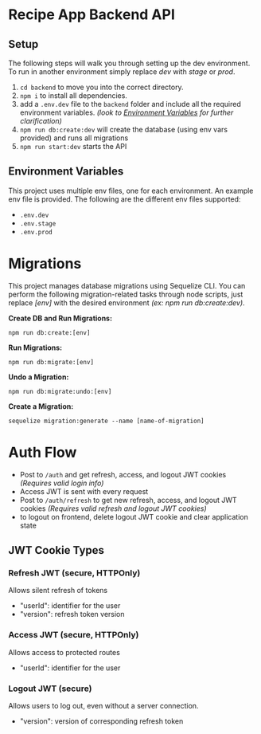 # Recipe App Backend API

## Setup
The following steps will walk you through setting up the dev environment. To run in another environment simply replace *dev* with *stage* or *prod*.

1. ```cd backend``` to move you into the correct directory.
2. ```npm i``` to install all dependencies.
3. add a ```.env.dev``` file to the ```backend``` folder and include all the required environment variables. _(look to [Environment Variables](#environment-variables) for further clarification)_
4. ```npm run db:create:dev``` will create the database (using env vars provided) and runs all migrations
5. ```npm run start:dev``` starts the API

## Environment Variables
This project uses multiple env files, one for each environment. An example env file is provided. The following are the different env files supported:
* ```.env.dev```
* ```.env.stage```
* ```.env.prod```

# Migrations
This project manages database migrations using Sequelize CLI. You can perform the following migration-related tasks through node scripts, just replace *[env]* with the desired environment *(ex: npm run db:create:dev)*.

**Create DB and Run Migrations:**
```
npm run db:create:[env]
```

**Run Migrations:**
```
npm run db:migrate:[env]
```

**Undo a Migration:**
```
npm run db:migrate:undo:[env]
```

**Create a Migration:**
```
sequelize migration:generate --name [name-of-migration]
```







# Auth Flow

* Post to ```/auth``` and get refresh, access, and logout JWT cookies _(Requires valid login info)_
* Access JWT is sent with every request
* Post to ```/auth/refresh``` to get new refresh, access, and logout JWT cookies _(Requires valid refresh and logout JWT cookies)_
* to logout on frontend, delete logout JWT cookie and clear application state

## JWT Cookie Types
### Refresh JWT (secure, HTTPOnly)
Allows silent refresh of tokens 
 * "userId": identifier for the user
 * "version": refresh token version

### Access JWT (secure, HTTPOnly)
Allows access to protected routes
 * "userId": identifier for the user

### Logout JWT (secure)
Allows users to log out, even without a server connection.
* "version": version of corresponding refresh token